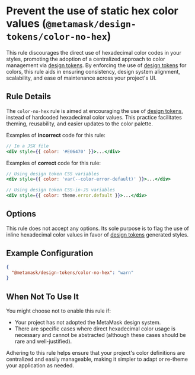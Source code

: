 # Prevent the use of static hex color values (`@metamask/design-tokens/color-no-hex`)

This rule discourages the direct use of hexadecimal color codes in your styles, promoting the adoption of a centralized approach to color management via [design tokens](https://github.com/MetaMask/design-tokens). By enforcing the use of [design tokens](https://github.com/MetaMask/design-tokens) for colors, this rule aids in ensuring consistency, design system alignment, scalability, and ease of maintenance across your project's UI.

## Rule Details

The `color-no-hex` rule is aimed at encouraging the use of [design tokens](https://github.com/MetaMask/design-tokens), instead of hardcoded hexadecimal color values. This practice facilitates theming, reusability, and easier updates to the color palette.

Examples of **incorrect** code for this rule:

```jsx
// In a JSX file
<div style={{ color: '#E06470' }}>...</div>
```

Examples of **correct** code for this rule:

```jsx
// Using design token CSS variables
<div style={{ color: 'var(--color-error-default)' }}>...</div>
```

```jsx
// Using design token CSS-in-JS variables
<div style={{ color: theme.error.default }}>...</div>
```

## Options

This rule does not accept any options. Its sole purpose is to flag the use of inline hexadecimal color values in favor of [design tokens](https://github.com/MetaMask/design-tokens) generated styles.

## Example Configuration

```json
{
  "@metamask/design-tokens/color-no-hex": "warn"
}
```

## When Not To Use It

You might choose not to enable this rule if:

- Your project has not adopted the MetaMask design system.
- There are specific cases where direct hexadecimal color usage is necessary and cannot be abstracted (although these cases should be rare and well-justified).

Adhering to this rule helps ensure that your project's color definitions are centralized and easily manageable, making it simpler to adapt or re-theme your application as needed.
